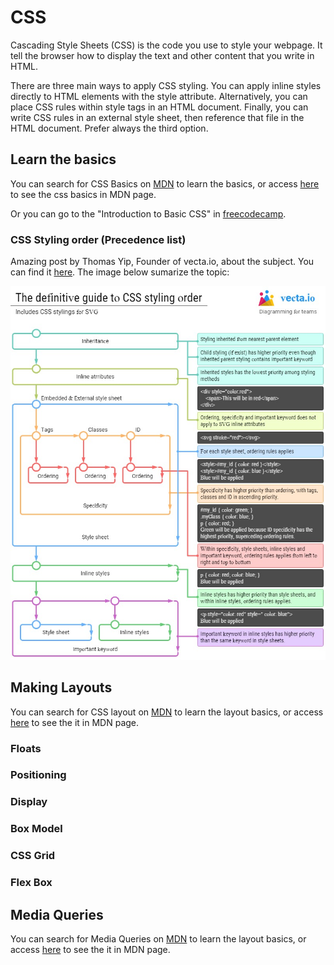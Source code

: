 # CSS

Cascading Style Sheets (CSS) is the code you use to style your webpage. It tell the browser how to display the text and other content that you write in HTML.

There are three main ways to apply CSS styling. You can apply inline styles directly to HTML elements with the style attribute. Alternatively, you can place CSS rules within style tags in an HTML document. Finally, you can write CSS rules in an external style sheet, then reference that file in the HTML document. Prefer always the third option.

## Learn the basics

You can search for CSS Basics on [MDN](https://developer.mozilla.org/en-US/) to learn the basics, or access [here](https://developer.mozilla.org/en-US/docs/Learn/Getting_started_with_the_web/CSS_basics) to see the css basics in MDN page.

Or you can go to the "Introduction to Basic CSS" in [freecodecamp](https://learn.freecodecamp.org/responsive-web-design/basic-css).

### CSS Styling order (Precedence list)

Amazing post by Thomas Yip, Founder of vecta.io, about the subject.
You can find it [here](https://vecta.io/blog/definitive-guide-to-css-styling-order).
The image below sumarize the topic:

![](images/definitive-guide-to-css-styling-order.jpg)

## Making Layouts

You can search for CSS layout on [MDN](https://developer.mozilla.org/en-US/) to learn the layout basics, or access [here](https://developer.mozilla.org/en-US/docs/Learn/CSS/CSS_layout) to see the it in MDN page.

### Floats

### Positioning

### Display

### Box Model

### CSS Grid

### Flex Box

## Media Queries

You can search for Media Queries on [MDN](https://developer.mozilla.org/en-US/) to learn the layout basics, or access [here](https://developer.mozilla.org/en-US/docs/Web/CSS/Media_Queries) to see the it in MDN page.
